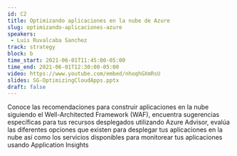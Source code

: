 ```yaml
---
id: C2
title: Optimizando aplicaciones en la nube de Azure
slug: optimizando-aplicaciones-azure
speakers:
 - Luis Ruvalcaba Sanchez
track: strategy
block: b
time_start: 2021-06-01T11:45:00-05:00
time_end: 2021-06-01T12:30:00-05:00
video: https://www.youtube.com/embed/nhoqhGXmRsU
slides: SG-OptimizingCloudApps.pptx
draft: false
---
```


Conoce las recomendaciones para construir aplicaciones en la nube siguiendo el Well-Architected Framework (WAF), encuentra sugerencias específicas para tus recursos desplegados utilizando Azure Advisor, evalúa las diferentes opciones que existen para desplegar tus aplicaciones en la nube así como los servicios disponibles para monitorear tus aplicaciones usando Application Insights